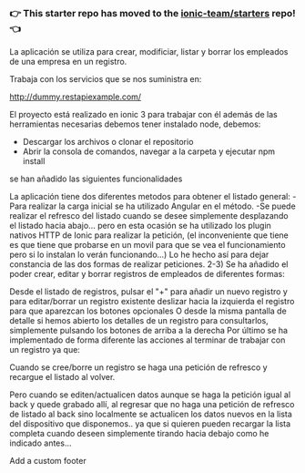### :point_right: This starter repo has moved to the [ionic-team/starters](https://github.com/ionic-team/starters/tree/master/ionic-angular/official/blank) repo! :point_left:

La aplicación se utiliza para crear, modificiar, listar y borrar los empleados de una empresa en un registro.

Trabaja con los servicios que se nos suministra en:

http://dummy.restapiexample.com/

El proyecto está realizado en ionic 3
para trabajar con él además de las herramientas necesarias debemos tener instalado node, debemos:

- Descargar los archivos o clonar el repositorio
- Abrir la consola de comandos, navegar a la carpeta y ejecutar npm install

se han añadido las siguientes funcionalidades

La aplicación tiene dos diferentes metodos para obtener el listado general: -Para realizar la carga inicial se ha utilizado Angular en el método. -Se puede realizar el refresco del listado cuando se desee simplemente desplazando el listado hacia abajo... pero en esta ocasión se ha utilizado los plugin nativos HTTP de Ionic para realizar la petición, (el inconveniente que tiene es que tiene que probarse en un movil para que se vea el funcionamiento pero si lo instalan lo verán funcionando...) Lo he hecho así para dejar constancia de las dos formas de realizar peticiones.
2-3) Se ha añadido el poder crear, editar y borrar registros de empleados de diferentes formas:

Desde el listado de registros, pulsar el "+" para añadir un nuevo registro y para editar/borrar un registro existente deslizar hacia la izquierda el registro para que aparezcan los botones opcionales
O desde la misma pantalla de detalle si hemos abierto los detalles de un registro para consultarlos, simplemente pulsando los botones de arriba a la derecha
Por último se ha implementado de forma diferente las acciones al terminar de trabajar con un registro ya que:

Cuando se cree/borre un registro se haga una petición de refresco y recargue el listado al volver.

Pero cuando se editen/actualicen datos aunque se haga la petición igual al back y quede grabado allí, al regresar que no haga una petición de refresco de listado al back sino localmente se actualicen los datos nuevos en la lista del dispositivo que disponemos.. ya que si quieren pueden recargar la lista completa cuando deseen simplemente tirando hacia debajo como he indicado antes...

 Add a custom footer
